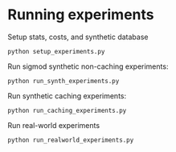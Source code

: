 # Running experiments

Setup stats, costs, and synthetic database

    python setup_experiments.py

Run sigmod synthetic non-caching experiments:

    python run_synth_experiments.py

Run synthetic caching experiments:

    python run_caching_experiments.py

Run real-world experiments

    python run_realworld_experiments.py
